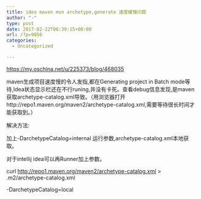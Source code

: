 ```yaml
---
title: idea maven mvn archetype,generate 速度缓慢问题
author: "-"
type: post
date: 2017-02-22T06:39:15+00:00
url: /?p=9856
categories:
  - Uncategorized

---
```

https://my.oschina.net/u/225373/blog/468035
  
maven生成项目速度慢的令人发指,都在Generating project in Batch mode等待,Idea状态显示栏还在不行runing,并没有卡死。查看debug信息发现,是maven获取archetype-catalog.xml导致。（用浏览器打开http://repo1.maven.org/maven2/archetype-catalog.xml,需要等待很长时间才能获取到。）

解决方法: 
  
加上-DarchetypeCatalog=internal 运行参数,archetype-catalog.xml本地获取。

对于intellij idea可以再Runner加上参数。

curl http://repo1.maven.org/maven2/archetype-catalog.xml > .m2/archetype-catalog.xml
  
-DarchetypeCatalog=local
